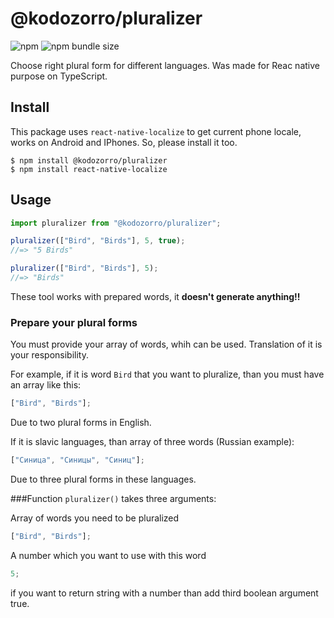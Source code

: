 # @kodozorro/pluralizer

![npm](https://img.shields.io/npm/v/pluralizer)
![npm bundle size](https://img.shields.io/bundlephobia/min/pluralizer)

Choose right plural form for different languages. Was made for Reac native purpose on TypeScript.

## Install

This package uses `react-native-localize` to get current phone locale, works on Android and IPhones. So, please install it too.

```
$ npm install @kodozorro/pluralizer
$ npm install react-native-localize
```

## Usage

```ts
import pluralizer from "@kodozorro/pluralizer";

pluralizer(["Bird", "Birds"], 5, true);
//=> "5 Birds"

pluralizer(["Bird", "Birds"], 5);
//=> "Birds"
```

These tool works with prepared words, it **doesn't generate anything!!**

### Prepare your plural forms

You must provide your array of words, whih can be used. Translation of it is your responsibility.

For example, if it is word `Bird` that you want to pluralize, than you must have an array like this:

```ts
["Bird", "Birds"];
```

Due to two plural forms in English.

If it is slavic languages, than array of three words (Russian example):

```ts
["Синица", "Синицы", "Синиц"];
```

Due to three plural forms in these languages.

###Function `pluralizer()` takes three arguments:

Array of words you need to be pluralized

```ts
["Bird", "Birds"];
```

A number which you want to use with this word

```ts
5;
```

if you want to return string with a number than add third boolean argument true.
